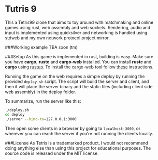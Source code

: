 # Tutris 9
This a Tetris99 clone that aims to toy around with matchmaking and online games using rust, web assembly and web sockets. Rendering, audio and input is implemented using quicksilver and networking is handled using stdweb and my own network protocol project mirror.

###Working example
TBA soon (tm)

###Setup
As this game is implemented in rust, building is easy. Make sure you have **cargo**, **rustc** and **cargo-web** installed.
You can install **rustc** and **cargo** using [rustup](https://rustup.rs/). To install the cargo-web tool follow [these](https://github.com/koute/cargo-web) instructions.

Running the game on the web requires a simple deploy by running the provided `deploy.sh` script.
The script will build the server and client, and then it will place the server binary and the static files (including client side web assembly) in the deploy folder.

To summarize, run the server like this:
```sh
./deploy.sh
cd deploy
./server --bind-to=127.0.0.1:3000
```

Then open some clients in a browser by going to `localhost:3000`, 
or wherever you can reach the server if you're not running the clients locally.

###License
As Tetris is a trademarked product, 
I would not recommend doing anything else than using this project for educational purposes.
The source code is released under the MIT license.